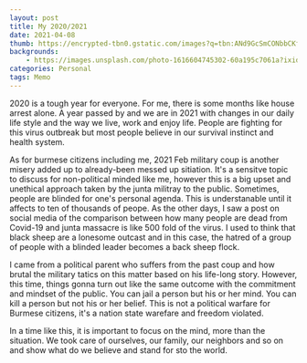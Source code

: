 ```yaml
---
layout: post
title: My 2020/2021
date: 2021-04-08
thumb: https://encrypted-tbn0.gstatic.com/images?q=tbn:ANd9GcSmCONbbCKfpaUP3FQOoa-xKca0XZRk4CsZ5NCT1AAHSIa6aIcrz-4BL1KxTsr4PdD6QAA&usqp=CAU
backgrounds: 
    - https://images.unsplash.com/photo-1616604745302-60a195c7061a?ixid=MXwxMjA3fDB8MHxwaG90by1wYWdlfHx8fGVufDB8fHw%3D&ixlib=rb-1.2.1&auto=format&fit=crop&w=2901&q=80
categories: Personal
tags: Memo
--- 
```



2020 is a tough year for everyone. For me, there is some months like house arrest alone. A year passed by and we are in 2021 with changes in our daily life style and the way we live, work and enjoy life. People are fighting for this virus outbreak but most people believe in our survival instinct and health system.

As for burmese citizens including me, 2021 Feb military coup is another misery added up to already-been messed up sitiation. It's a sensitve topic to discuss for non-political minded like me, however this is a big upset and unethical approach taken by the junta militray to the public. Sometimes, people are blinded for one's personal agenda. This is understanable until it affects to ten of thousands of peope. As the other days, I saw a post on social media of the comparison between how many people are dead from Covid-19 and junta massacre is like 500 fold of the virus. I used to think that black sheep are a lonesome outcast and in this case, the hatred of a group of people with a blinded leader becomes a back sheep flock.

I came from a political parent who suffers from the past coup and how brutal the military tatics on this matter based on his life-long story. However, this time, things gonna turn out like the same outcome with the commitment and mindset of the public. You can jail a person but his or her mind. You can kill a person but not his or her belief. This is not a political warfare for Burmese citizens, it's a nation state warefare and freedom violated. 

In a time like this, it is important to focus on the mind, more than the situation. We took care of ourselves, our family, our neighbors and so on and show what do we believe and stand for sto the world.